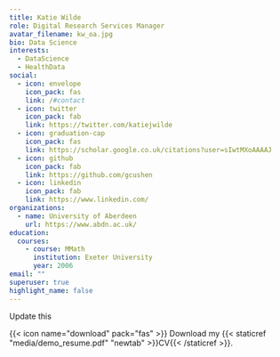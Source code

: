 ```yaml
---
title: Katie Wilde
role: Digital Research Services Manager
avatar_filename: kw_oa.jpg
bio: Data Science
interests:
  - DataScience
  - HealthData
social:
  - icon: envelope
    icon_pack: fas
    link: /#contact
  - icon: twitter
    icon_pack: fab
    link: https://twitter.com/katiejwilde
  - icon: graduation-cap
    icon_pack: fas
    link: https://scholar.google.co.uk/citations?user=sIwtMXoAAAAJ
  - icon: github
    icon_pack: fab
    link: https://github.com/gcushen
  - icon: linkedin
    icon_pack: fab
    link: https://www.linkedin.com/
organizations:
  - name: University of Aberdeen
    url: https://www.abdn.ac.uk/
education:
  courses:
    - course: MMath
      institution: Exeter University
      year: 2006
email: ""
superuser: true
highlight_name: false
---
```

Update this

{{< icon name="download" pack="fas" >}} Download my {{< staticref "media/demo_resume.pdf" "newtab" >}}CV{{< /staticref >}}.
